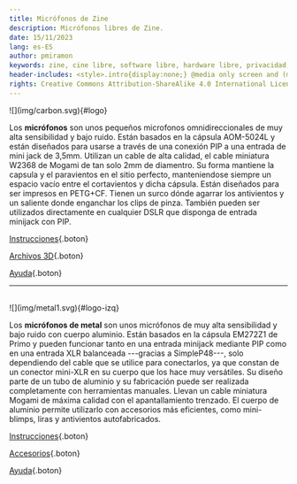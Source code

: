 ```yaml
---
title: Micrófonos de Zine
description: Micrófonos libres de Zine.
date: 15/11/2023
lang: es-ES
author: pmiramon
keywords: zine, cine libre, software libre, hardware libre, privacidad, tecnología libre, autonomia digital, magic lantern, coreboot, libreboot, thinkpad, EM272
header-includes: <style>.intro{display:none;} @media only screen and (min-width:665px) {a.seleccion.microfonos::before{content:"➞ "; font-weight:bolder;}}</style>
rights: Creative Commons Attribution-ShareAlike 4.0 International License
---
```


<div class="presentacion">
![](img/carbon.svg){#logo}

Los **micrófonos** son unos pequeños microfonos omnidireccionales de muy alta sensibilidad y bajo ruido. Están basados en la cápsula AOM-5024L y están diseñados para usarse a través de una conexión PIP a una entrada de mini jack de 3,5mm. Utilizan un cable de alta calidad, el cable miniatura W2368 de Mogami de tan solo 2mm de diamentro. Su forma mantiene la capsula y el paravientos en el sitio perfecto, manteniendose siempre un espacio vacío entre el cortavientos y dicha cápsula. Están diseñados para ser impresos en PETG+CF. Tienen un surco dónde agarrar los antivientos y un saliente donde enganchar los clips de pinza. También pueden ser utilizados directamente en cualquier DSLR que disponga de entrada minijack con PIP.
</div>

<div class="botonera">

[Instrucciones](#intro){.boton}

[Archivos 3D](3D/microfono.FCStd){.boton}

[Ayuda](#intro){.boton}

</div>

<hr><br>

<div class="presentacion">
![](img/metal1.svg){#logo-izq}

Los **micrófonos de metal** son unos micrófonos de muy alta sensibilidad y bajo ruido con cuerpo aluminio. Están basados en la cápsula EM272Z1 de Primo y pueden funcionar tanto en una entrada minijack mediante PIP como en una entrada XLR balanceada ---gracias a SimpleP48---, solo dependiendo del cable que se utilice para conectarlos, ya que constan de un conector mini-XLR en su cuerpo que los hace muy versátiles. Su diseño parte de un tubo de aluminio y su fabricación puede ser realizada completamente con herramientas manuales. Llevan un cable miniatura Mogami de máxima calidad con el apantallamiento trenzado. El cuerpo de aluminio permite utilizarlo con accesorios más eficientes, como mini-blimps, liras y antivientos autofabricados. 
</div>

<div class="botonera">

[Instrucciones](#intro){.boton}

[Accesorios](#intro){.boton}

[Ayuda](#intro){.boton}

</div>
